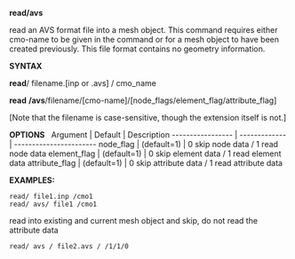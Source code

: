 **read/avs**

read an AVS format file into a mesh object. This command requires either cmo-name to be given in
the command or for a mesh object to have been created previously. This file format contains no geometry
information. 

**SYNTAX**

**read**/ filename.[inp or .avs] / cmo_name

**read** **/avs**/filename/[cmo-name]/[node\_flags/element\_flag/attribute\_flag]

[Note that the filename is case-sensitive, though the extension itself is not.]




**OPTIONS**
 
Argument | Default | Description
----------------- |  ------------- | -----------------------
node_flag  |  (default=1) |  0 skip node data /  1 read node data
element_flag |    (default=1) |  0 skip element data / 1 read element data
attribute_flag |  (default=1) |  0 skip attribute data / 1 read attribute data

**EXAMPLES:**

```
read/ file1.inp /cmo1
read/ avs/ file1 /cmo1
```

read into existing and current mesh object
and skip, do not read the attribute data
```
read/ avs / file2.avs / /1/1/0
```
